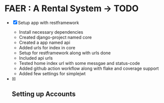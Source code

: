 # FAER : A Rental System -> TODO
- [x] Setup app with restframework
    - Install necessary dependencies 
    - Created django-project named core
    - Created a app named api
    - Added urls for index in core
    - Setup for restframework along with urls done
    - Included api urls 
    - Tested home index url with some messgae and status-code
    - Added github action workflow along with flake and coverage support
    - Added few settings for simplejwt

- [x] Setting up Accounts
    - 